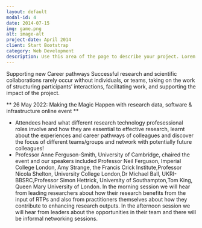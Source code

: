 ```yaml
---
layout: default
modal-id: 4
date: 2014-07-15
img: game.png
alt: image-alt
project-date: April 2014
client: Start Bootstrap
category: Web Development
description: Use this area of the page to describe your project. Lorem ipsum dolor sit amet, consectetur adipisicing elit. Mollitia neque assumenda ipsam nihil, molestias magnam, recusandae quos quis inventore quisquam velit asperiores, vitae? Reprehenderit soluta, eos quod consequuntur itaque. Nam.
---
```

Supporting new Career pathways 
Successful research and scientific collaborations rarely occur without individuals, or teams, taking on the work of structuring participants’ interactions, facilitating work, and supporting the impact of the project.  

** 26 May 2022: Making the Magic Happen with research data, software & infrastructure online event **
- Attendees heard what different research technology profesessional roles involve and how they are essential to effective research, learnt about the experiences and career pathways of colleagues and discover the focus of different teams/groups and network with potentially future colleagues!
- Professor Anne Ferguson-Smith, University of Cambridge, chaired the event and our speakers included Professor Neil Ferguson, Imperial College London, Amy Strange, the Francis Crick Institute,Professor Nicola Shelton, University College London,Dr Michael Ball, UKRI-BBSRC,Professor Simon Hettrick, University of Southampton,Tom King, Queen Mary University of London.
In the morning session we will hear from leading researchers about how their research benefits from the input of RTPs and also from practitioners themselves about how they contribute to enhancing research outputs. In the afternoon session we will hear from leaders about the opportunities in their team and there will be informal networking sessions.
